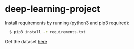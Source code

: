 # deep-learning-project

Install requirements by running (python3 and pip3 required):

```bash
  $ pip3 install -r requirements.txt
```

Get the dataset [here](https://iplab.dmi.unict.it/EGO-CH-OBJ-ADAPT/EGO-CH-OBJ-ADAPT.zip)